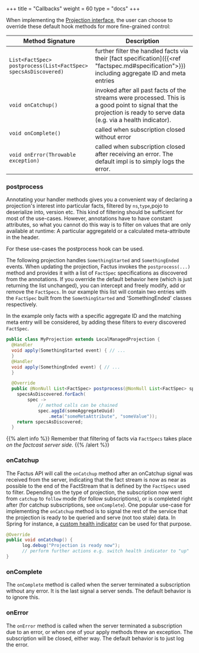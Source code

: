 +++
title = "Callbacks"
weight = 60
type = "docs"
+++

When implementing the [Projection interface](https://github.com/factcast/factcast/blob/main/factcast-factus/src/main/java/org/factcast/factus/projection/Projection.java), the user can choose to override these default hook methods for more fine-grained control:

| Method Signature                                               | Description                                                                                                                                                          |
| -------------------------------------------------------------- | -------------------------------------------------------------------------------------------------------------------------------------------------------------------- |
| `List<FactSpec> postprocess(List<FactSpec> specsAsDiscovered)` | further filter the handled facts via their [fact specification]({{<ref "factspec.md#specification">}}) including aggregate ID and meta entries                       |
| `void onCatchup()`                                             | invoked after all past facts of the streams were processed. This is a good point to signal that the projection is ready to serve data (e.g. via a health indicator). |
| `void onComplete()`                                            | called when subscription closed without error                                                                                                                        |
| `void onError(Throwable exception)`                            | called when subscription closed after receiving an error. The default impl is to simply logs the error.                                                              |

### postprocess

Annotating your handler methods gives you a convenient way of declaring a projection's interest into particular facts, filtered by `ns`,`type`,pojo to deserialize into, version etc.
This kind of filtering should be sufficient for most of the use-cases. However, annotations have to have constant attributes, so what you cannot do this way is to filter on values that are only available at runtime:
A particular aggregateId or a calculated meta-attribute in the header.

For these use-cases the postprocess hook can be used.

The following projection handles `SomethingStarted` and `SomethingEnded` events. When updating the projection, Factus invokes
the `postprocess(...)` method and provides it with a list of `FactSpec` specifications as discovered from the annotations.
If you override the default behavior here (which is just returning the list unchanged), you can intercept and freely modify, add or remove the `FactSpecs`.
In our example this list will contain two entries with the `FactSpec` built from the `SomethingStarted` and 'SomethingEnded' classes respectively.

In the example only facts with a specific aggregate ID and the matching meta entry will be considered,
by adding these filters to every discovered `FactSpec`.

```java
public class MyProjection extends LocalManagedProjection {
  @Handler
  void apply(SomethingStarted event) { // ...
  }
  @Handler
  void apply(SomethingEnded event) { // ...
  }

  @Override
  public @NonNull List<FactSpec> postprocess(@NonNull List<FactSpec> specsAsDiscovered) {
    specsAsDiscovered.forEach(
        spec ->
            // method calls can be chained
            spec.aggId(someAggregateUuid)
                .meta("someMetaAttribute", "someValue"));
    return specsAsDiscovered;
  }
```

{{% alert info %}} Remember that filtering of facts via `FactSpecs` takes place _on the factcast server side_.
{{% /alert %}}

### onCatchup

The Factus API will call the `onCatchup` method after an onCatchup signal was received from the server, indicating that the fact stream is now as near as possible to the end of the FactStream that is defined by the `FactSpecs` used to filter.
Depending on the type of projection, the subscription now went from `catchup` to `follow` mode (for follow subscriptions), or is completed right after (for catchup subscriptions, see `onComplete`).
One popular use-case for implementing the `onCatchup` method is to signal the rest
of the service that the projection is ready to be queried and serve (not too stale) data.
In Spring for instance, a [custom health indicator](https://docs.spring.io/spring-boot/docs/current/reference/html/actuator.html#actuator.endpoints.health.writing-custom-health-indicators)
can be used for that purpose.

```java
@Override
public void onCatchup() {
      log.debug("Projection is ready now");
      // perform further actions e.g. switch health indicator to "up"
}
```

### onComplete

The `onComplete` method is called when the server terminated a subscription without any error. It is the last signal a server sends. The default behavior is to ignore this.

### onError

The `onError` method is called when the server terminated a subscription due to an error, or when one of your apply methods threw an exception. The subscription will be closed, either way.
The default behavior is to just log the error.
